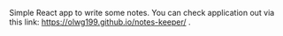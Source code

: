 Simple React app to write some notes. You can check application out via this link: https://olwg199.github.io/notes-keeper/ .

